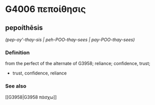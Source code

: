 # G4006 πεποίθησις

## pepoíthēsis

_(pep-oy'-thay-sis | peh-POO-thay-sees | pay-POO-thay-sees)_

### Definition

from the perfect of the alternate of G3958; reliance; confidence, trust; 

- trust, confidence, reliance

### See also

[[G3958|G3958 πάσχω]]
